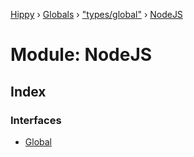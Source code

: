 [Hippy](../README.md) › [Globals](../globals.md) › ["types/global"](_types_global_.md) › [NodeJS](_types_global_.nodejs.md)

# Module: NodeJS

## Index

### Interfaces

* [Global](../interfaces/_types_global_.nodejs.global.md)
